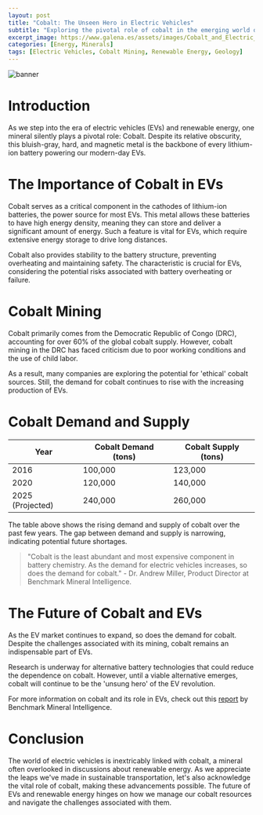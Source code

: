 ```yaml
---
layout: post
title: "Cobalt: The Unseen Hero in Electric Vehicles"
subtitle: "Exploring the pivotal role of cobalt in the emerging world of electric vehicles and renewable energy."
excerpt_image: https://www.galena.es/assets/images/Cobalt_and_Electric_Vehicles.png
categories: [Energy, Minerals]
tags: [Electric Vehicles, Cobalt Mining, Renewable Energy, Geology]
---
```

![banner](https://www.galena.es/assets/images/Cobalt_and_Electric_Vehicles.png "Illustration highlighting cobalt's role in electric vehicles, featuring mining operations, cobalt processing, and its use in lithium-ion batteries for sustainable transportation.")

# Introduction

As we step into the era of electric vehicles (EVs) and renewable energy, one mineral silently plays a pivotal role: Cobalt. Despite its relative obscurity, this bluish-gray, hard, and magnetic metal is the backbone of every lithium-ion battery powering our modern-day EVs.

# The Importance of Cobalt in EVs

Cobalt serves as a critical component in the cathodes of lithium-ion batteries, the power source for most EVs. This metal allows these batteries to have high energy density, meaning they can store and deliver a significant amount of energy. Such a feature is vital for EVs, which require extensive energy storage to drive long distances.

Cobalt also provides stability to the battery structure, preventing overheating and maintaining safety. The characteristic is crucial for EVs, considering the potential risks associated with battery overheating or failure.

# Cobalt Mining

Cobalt primarily comes from the Democratic Republic of Congo (DRC), accounting for over 60% of the global cobalt supply. However, cobalt mining in the DRC has faced criticism due to poor working conditions and the use of child labor. 

As a result, many companies are exploring the potential for 'ethical' cobalt sources. Still, the demand for cobalt continues to rise with the increasing production of EVs. 

# Cobalt Demand and Supply

| Year | Cobalt Demand (tons) | Cobalt Supply (tons) |
| --- | --- | --- |
| 2016 | 100,000 | 123,000 |
| 2020 | 120,000 | 140,000 |
| 2025 (Projected) | 240,000 | 260,000 |

The table above shows the rising demand and supply of cobalt over the past few years. The gap between demand and supply is narrowing, indicating potential future shortages.

> "Cobalt is the least abundant and most expensive component in battery chemistry. As the demand for electric vehicles increases, so does the demand for cobalt." - Dr. Andrew Miller, Product Director at Benchmark Mineral Intelligence.

# The Future of Cobalt and EVs

As the EV market continues to expand, so does the demand for cobalt. Despite the challenges associated with its mining, cobalt remains an indispensable part of EVs. 

Research is underway for alternative battery technologies that could reduce the dependence on cobalt. However, until a viable alternative emerges, cobalt will continue to be the 'unsung hero' of the EV revolution. 

For more information on cobalt and its role in EVs, check out this [report](https://www.benchmarkminerals.com/reports/cobalt-prices-could-increase-as-demand-rises/) by Benchmark Mineral Intelligence.

# Conclusion

The world of electric vehicles is inextricably linked with cobalt, a mineral often overlooked in discussions about renewable energy. As we appreciate the leaps we've made in sustainable transportation, let's also acknowledge the vital role of cobalt, making these advancements possible. The future of EVs and renewable energy hinges on how we manage our cobalt resources and navigate the challenges associated with them.